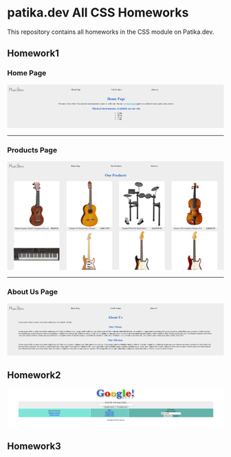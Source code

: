 # patika.dev All CSS Homeworks
This repository contains all homeworks in the CSS module on Patika.dev.
## Homework1
### Home Page
![Image1](Homework1/2022-04-25-23_55_41-Window.png)
*** 
### Products Page
![Image2](Homework1/2022-04-25-23_56_00-Window.png)
***
### About Us Page
![Image3](Homework1/2022-04-26-00_00_43-Window.png)

## Homework2
![Image](Homework2/2022-05-02-04_39_05-Window.png)

## Homework3
